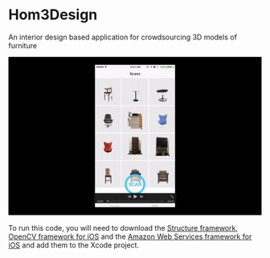 # Hom3Design
An interior design based application for crowdsourcing 3D models of furniture

[<img src="demo.png">](https://www.youtube.com/watch?v=TJ4MDs9HxIc)

To run this code, you will need to download the [Structure framework](https://developer.structure.io/sdk), [OpenCV framework for iOS](http://opencv.org/downloads.html) and the [Amazon Web Services framework for iOS](https://aws.amazon.com/mobile/sdk/) and add them to the Xcode project.

